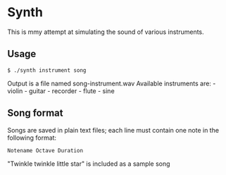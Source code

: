 # Synth

This is mmy attempt at simulating the sound of various instruments.

## Usage

```
$ ./synth instrument song
```

Output is a file named song-instrument.wav
Available instruments are:
	- violin
	- guitar
	- recorder
	- flute
	- sine

## Song format
Songs are saved in plain text files; each line must contain one note in the following format:
```
Notename Octave Duration
```

"Twinkle twinkle little star" is included as a sample song
